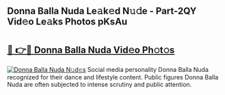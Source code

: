 ## Donna Balla Nuda Le𝚊k𝚎d N𝚞𝚍e - Part-2QY Vid𝚎o Le𝚊ks Photos pKsAu

# <h2><a href="http://fbeuf8.evod.top/?m=Donna+Balla+Nuda">🔗 👉🔴 Donna Balla Nuda Vid𝚎o Ph𝚘t𝚘s</a></h2>

[![Donna Balla Nuda N𝚞d𝚎s](https://i.imgur.com/8V9OHl7.gif)](http://fbeuf8.evod.top/?m=Donna+Balla+Nuda)
Social media personality Donna Balla Nuda recognized for their dance and lifestyle content. Public figures Donna Balla Nuda are often subjected to intense scrutiny and public attention. 
